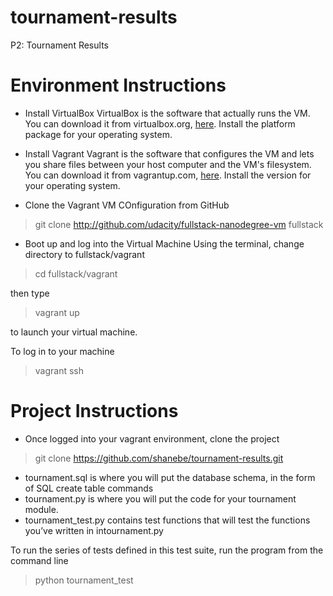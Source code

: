 # tournament-results
P2: Tournament Results

# Environment Instructions
- Install VirtualBox
VirtualBox is the software that actually runs the VM. You can download it from virtualbox.org, <a href="https://www.virtualbox.org/wiki/Downloads">here</a>. Install the platform package for your operating system.

- Install Vagrant
Vagrant is the software that configures the VM and lets you share files between your host computer and the VM's filesystem.  You can download it from vagrantup.com, <a href="https://www.vagrantup.com/downloads">here</a>. Install the version for your operating system.

- Clone the Vagrant VM COnfiguration from GitHub

> git clone http://github.com/udacity/fullstack-nanodegree-vm fullstack

- Boot up and log into the Virtual Machine
Using the terminal, change directory to fullstack/vagrant 

> cd fullstack/vagrant

then type 

> vagrant up 

to launch your virtual machine.

To log in to your machine 

> vagrant ssh

# Project Instructions

- Once logged into your vagrant environment, clone the project 

> git clone https://github.com/shanebe/tournament-results.git
- tournament.sql is where you will put the database schema, in the form of SQL create table commands
- tournament.py is where you will put the code for your tournament module.
- tournament_test.py contains test functions that will test the functions you’ve written in intournament.py

To run the series of tests defined in this test suite, run the program from the command line 
> python tournament_test


